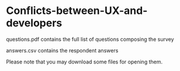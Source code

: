 # Conflicts-between-UX-and-developers

questions.pdf contains the full list of questions composing the survey

answers.csv contains the respondent answers

Please note that you may download some files for opening them.
